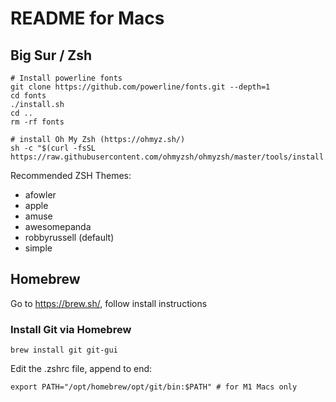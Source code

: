# README for Macs

## Big Sur / Zsh

```
# Install powerline fonts
git clone https://github.com/powerline/fonts.git --depth=1
cd fonts
./install.sh
cd ..
rm -rf fonts

# install Oh My Zsh (https://ohmyz.sh/)
sh -c "$(curl -fsSL https://raw.githubusercontent.com/ohmyzsh/ohmyzsh/master/tools/install.sh)"
```

Recommended ZSH Themes:

* afowler
* apple
* amuse
* awesomepanda
* robbyrussell (default)
* simple

## Homebrew

Go to https://brew.sh/, follow install instructions

### Install Git via Homebrew

```
brew install git git-gui
```

Edit the .zshrc file, append to end:

```
export PATH="/opt/homebrew/opt/git/bin:$PATH" # for M1 Macs only
```
